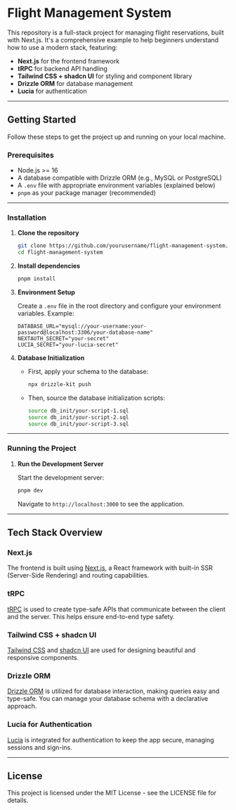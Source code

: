 # Flight Management System

This repository is a full-stack project for managing flight reservations, built with Next.js. It's a comprehensive example to help beginners understand how to use a modern stack, featuring:

- **Next.js** for the frontend framework
- **tRPC** for backend API handling
- **Tailwind CSS + shadcn UI** for styling and component library
- **Drizzle ORM** for database management
- **Lucia** for authentication

---

## Getting Started

Follow these steps to get the project up and running on your local machine.

### Prerequisites

- Node.js >= 16
- A database compatible with Drizzle ORM (e.g., MySQL or PostgreSQL)
- A `.env` file with appropriate environment variables (explained below)
- `pnpm` as your package manager (recommended)

---

### Installation

1. **Clone the repository**

   ```bash
   git clone https://github.com/yourusername/flight-management-system.git
   cd flight-management-system
   ```

2. **Install dependencies**

   ```bash
   pnpm install
   ```

3. **Environment Setup**

   Create a `.env` file in the root directory and configure your environment variables. Example:

   ```env
   DATABASE_URL="mysql://your-username:your-password@localhost:3306/your-database-name"
   NEXTAUTH_SECRET="your-secret"
   LUCIA_SECRET="your-lucia-secret"
   ```

4. **Database Initialization**

   - First, apply your schema to the database:

     ```bash
     npx drizzle-kit push
     ```

   - Then, source the database initialization scripts:
     ```bash
     source db_init/your-script-1.sql
     source db_init/your-script-2.sql
     source db_init/your-script-3.sql
     ```

---

### Running the Project

1. **Run the Development Server**

   Start the development server:

   ```bash
   pnpm dev
   ```

   Navigate to `http://localhost:3000` to see the application.

---

## Tech Stack Overview

### Next.js

The frontend is built using [Next.js](https://nextjs.org/), a React framework with built-in SSR (Server-Side Rendering) and routing capabilities.

### tRPC

[tRPC](https://trpc.io/) is used to create type-safe APIs that communicate between the client and the server. This helps ensure end-to-end type safety.

### Tailwind CSS + shadcn UI

[Tailwind CSS](https://tailwindcss.com/) and [shadcn UI](https://shadcn.dev/) are used for designing beautiful and responsive components.

### Drizzle ORM

[Drizzle ORM](https://drizzle.team) is utilized for database interaction, making queries easy and type-safe. You can manage your database schema with a declarative approach.

### Lucia for Authentication

[Lucia](https://lucia-auth.com) is integrated for authentication to keep the app secure, managing sessions and sign-ins.

---

## License

This project is licensed under the MIT License - see the LICENSE file for details.
